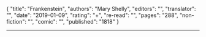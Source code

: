{
"title": "Frankenstein",
"authors": "Mary Shelly",
"editors": "",
"translator": "",
"date": "2019-01-09",
"rating": "+",
"re-read": "",
"pages": "288",
"non-fiction": "",
"comic": "",
"published": "1818"
}

---
